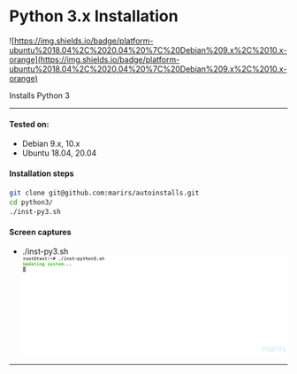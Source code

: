 Python 3.x Installation
========================
![https://img.shields.io/badge/platform-ubuntu%2018.04%2C%2020.04%20%7C%20Debian%209.x%2C%2010.x-orange](https://img.shields.io/badge/platform-ubuntu%2018.04%2C%2020.04%20%7C%20Debian%209.x%2C%2010.x-orange)

Installs Python 3

---

#### Tested on:
- Debian 9.x, 10.x
- Ubuntu 18.04, 20.04

#### Installation steps

```bash
git clone git@github.com:marirs/autoinstalls.git
cd python3/
./inst-py3.sh
```

#### Screen captures

- ./inst-py3.sh
![docs/py3.gif](docs/py3.gif)

---
